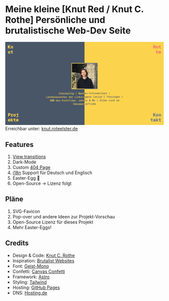 # Meine kleine [Knut Red / Knut C. Rothe] Persönliche und brutalistische Web-Dev Seite

![og image](./public/og_knutred.png)
Erreichbar unter: [knut.roteelster.de](https://knut.roteelster.de)

## Features

1. [View transitions](https://developer.mozilla.org/en-US/docs/Web/API/View_Transitions_API)
2. Dark-Mode
3. Custom [404 Page](https://knut.roteelster.de/404)
4. [i18n](https://docs.astro.build/en/recipes/i18n/#translate-routes) Support für Deutsch und Englisch
5. Easter-Egg 🎉
6. Open-Source -> Lizenz folgt

## Pläne

1. SVG-Favicon
2. Pop-over und andere Ideen zur Projekt-Vorschau
3. Open-Source Lizenz für dieses Projekt
4. Mehr Easter-Eggs!

## Credits

- Design & Code: [Knut C. Rothe](https://knut.rotelster.de)
- Inspiration: [Brutalist Websites](https://brutalistwebsites.com/)
- Font: [Geist-Mono](https://vercel.com/font)
- Confetti: [Canvas Confetti](https://github.com/catdad/canvas-confetti)
- Framework: [Astro](https://astro.build/)
- Styling: [Tailwind](https://tailwindcss.com/)
- Hosting: [GitHub Pages](https://pages.github.com/)
- DNS: [Hosting.de](https://www.hosting.de/)

